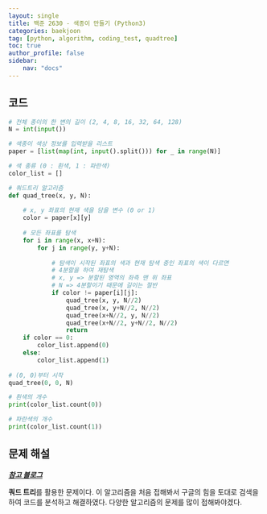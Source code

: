 ```yaml
---
layout: single
title: 백준 2630 - 색종이 만들기 (Python3)
categories: baekjoon
tag: [python, algorithm, coding_test, quadtree]
toc: true 
author_profile: false
sidebar:
    nav: "docs"
---
```


## 코드

```python
# 전체 종이의 한 변의 길이 (2, 4, 8, 16, 32, 64, 128)
N = int(input())

# 색종이 색상 정보를 입력받을 리스트
paper = [list(map(int, input().split())) for _ in range(N)]

# 색 종류 (0 : 흰색, 1 : 파란색)
color_list = []

# 쿼드트리 알고리즘
def quad_tree(x, y, N):
    
    # x, y 좌표의 현재 색을 담을 변수 (0 or 1)
    color = paper[x][y]
    
    # 모든 좌표를 탐색
    for i in range(x, x+N):
        for j in range(y, y+N):
            
            # 탐색이 시작된 좌표의 색과 현재 탐색 중인 좌표의 색이 다르면
            # 4분할을 하여 재탐색 
            # x, y => 분할된 영역의 좌측 맨 위 좌표
            # N => 4분할이기 때문에 길이는 절반
            if color != paper[i][j]:
                quad_tree(x, y, N//2)
                quad_tree(x, y+N//2, N//2)
                quad_tree(x+N//2, y, N//2)
                quad_tree(x+N//2, y+N//2, N//2)
                return
    if color == 0:
        color_list.append(0)
    else:
        color_list.append(1)
        
# (0, 0)부터 시작
quad_tree(0, 0, N)

# 흰색의 개수
print(color_list.count(0))

# 파란색의 개수
print(color_list.count(1))
```



## 문제 해설

***[참고 블로그](https://zidarn87.tistory.com/378)***

**쿼드 트리**를 활용한 문제이다. 이 알고리즘을 처음 접해봐서 구글의 힘을 토대로 검색을 하여 코드를 분석하고 해결하였다. 다양한 알고리즘의 문제를 많이 접해봐야겠다.
